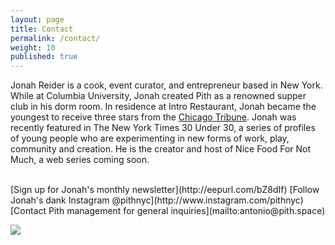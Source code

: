 ```yaml
---
layout: page
title: Contact
permalink: /contact/
weight: 10
published: true
---
```


Jonah Reider is a cook, event curator, and entrepreneur based in New York. While at Columbia University, Jonah created Pith as a renowned supper club in his dorm room. In residence at Intro Restaurant, Jonah became the youngest to receive three stars from the [Chicago Tribune](http://www.chicagotribune.com/dining/restaurants/ct-review-intro-jonah-reider-food-0928-20160924-column.html). Jonah was recently featured in The New York Times 30 Under 30, a series of profiles of young people who are experimenting in new forms of work, play, community and creation. He is the creator and host of Nice Food For Not Much, a web series coming soon.

<br/>
[Sign up for Jonah's monthly newsletter](http://eepurl.com/bZ8dIf)  
[Follow Jonah's dank Instagram @pithnyc](http://www.instagram.com/pithnyc)  
[Contact Pith management for general inquiries](mailto:antonio@pith.space)

![]({{site.baseurl}}//Screen%20Shot%202017-01-02%20at%201.00.37%20PM.png)